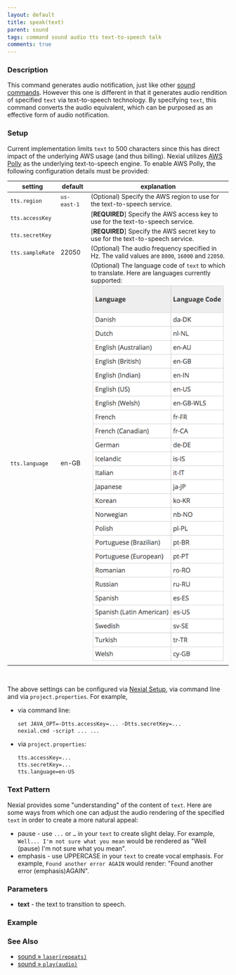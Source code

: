 ```yaml
---
layout: default
title: speak(text)
parent: sound
tags: command sound audio tts text-to-speech talk
comments: true
---
```



### Description
This command generates audio notification, just like other [sound commands](index). However this one is different in 
that it generates audio rendition of specified `text` via text-to-speech technology. By specifying `text`, this command
converts the audio equivalent, which can be purposed as an effective form of audio notification.


### Setup
Current implementation limits `text` to 500 characters since this has direct impact of the underlying AWS usage 
(and thus billing). Nexial utilizes 
<a href="https://aws.amazon.com/polly/" class="external-link" link="nexial_target">AWS Polly</a> 
as the underlying text-to-speech engine. To enable AWS Polly, the following configuration details must be provided:

| setting          | default     | explanation |
|------------------|-------------|-------------|
| `tts.region`     | `us-east-1` | (Optional) Specify the AWS region to use for the text-to-speech service. |
| `tts.accessKey`  |             | [**REQUIRED**] Specify the AWS access key to use for the text-to-speech service. |
| `tts.secretKey`  |             | [**REQUIRED**] Specify the AWS secret key to use for the text-to-speech service. |
| `tts.sampleRate` | 22050       | (Optional) The audio frequency specified in Hz. The valid values are `8000`, `16000` and `22050`. |
| `tts.language`   | en-GB       | (Optional) The language code of `text` to which to translate. Here are languages currently supported:<br/> ![](image/speak_01.png) |

<br/>

The above settings can be configured via [Nexial Setup](../../userguide/BatchFiles#nexial-setup.cmd-/-nexial-setup.sh),
via command line and via `project.properties`. For example,

- via command line:
  ```batch 
  set JAVA_OPT=-Dtts.accessKey=... -Dtts.secretKey=...
  nexial.cmd -script ... ...
  ```
- via `project.properties`:
  ```properties
  tts.accessKey=...
  tts.secretKey=...
  tts.language=en-US
  ```

### Text Pattern
Nexial provides some "understanding" of the content of `text`. Here are some ways from which one can adjust the audio
rendering of the specified `text` in order to create a more natural appeal:

- pause - use `...` or `…` in your `text` to create slight delay. For example, `Well... I'm not sure what you mean` 
  would be rendered as "Well (pause) I'm not sure what you mean".
- emphasis - use UPPERCASE in your `text` to create vocal emphasis. For example, `Found another error AGAIN` would 
  render: "Found another error (emphasis)AGAIN".


### Parameters
- **text** - the text to transition to speech.


### Example


### See Also
- [sound &raquo; `laser(repeats)`](laser(repeats))
- [sound &raquo; `play(audio)`](play(audio))
